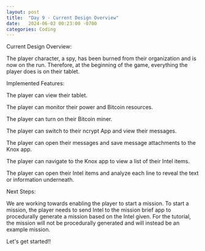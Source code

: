 ```yaml
---
layout: post
title:  "Day 9 - Current Design Overview"
date:   2024-06-02 00:23:00 -0700
categories: Coding
---
```


Current Design Overview:

The player character, a spy, has been burned from their organization and is now on the run. Therefore, at the beginning of the game, everything the player does is on their tablet.

Implemented Features:

The player can view their tablet.

The player can monitor their power and Bitcoin resources.

The player can turn on their Bitcoin miner.

The player can switch to their ncrypt App and view their messages.

The player can open their messages and save message attachments to the Knox app.

The player can navigate to the Knox app to view a list of their Intel items.

The player can open their Intel items and analyze each line to reveal the text or information underneath.

Next Steps:

We are working towards enabling the player to start a mission. To start a mission, 
the player needs to send Intel to the mission brief app to procedurally generate a mission
based on the Intel given. For the tutorial, the mission will not be
procedurally generated and will instead be an example mission.

Let's get started!!


